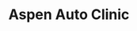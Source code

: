 ---
title: "Aspen Auto Clinic"
url: /colorado-springs/aspen-auto-clinic-north-union-boulevard/
shop: car repair
---